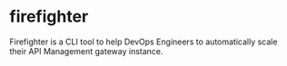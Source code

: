 # firefighter
Firefighter is a CLI tool to help DevOps Engineers to automatically scale their API Management gateway instance.
